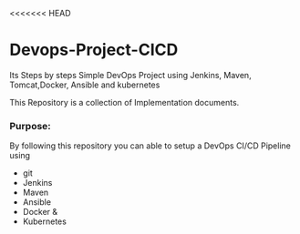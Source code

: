 <<<<<<< HEAD
# Devops-Project-CICD
Its Steps by steps Simple DevOps Project using Jenkins, Maven, Tomcat,Docker, Ansible and  kubernetes

This Repository is a collection of Implementation documents. 

### Purpose:
By following this repository you can able to setup a DevOps CI/CD Pipeline using
- git
- Jenkins
- Maven
- Ansible
- Docker &
- Kubernetes

>>>>>>>

